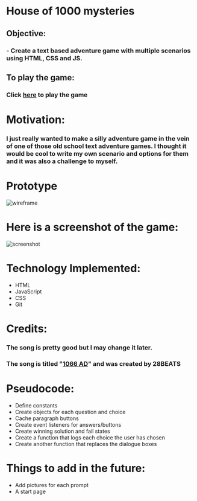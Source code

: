 # House of 1000 mysteries

## Objective:
### - Create a text based adventure game with multiple scenarios using HTML, CSS and JS.

## To play the game:
### Click [here](https://www.google.com/) to play the game

# Motivation:
### I just really wanted to make a silly adventure game in the vein of one of those old school text adventure games. I thought it would be cool to write my own scenario and options for them and it was also a challenge to myself.

# Prototype
![wireframe](https://imgur.com/Udq6SYT)

# Here is a screenshot of the game:
![screenshot](https://imgur.com/ql95v09)

# Technology Implemented:
* HTML
* JavaScript
* CSS
* Git

# Credits:
### The song is pretty good but I may change it later.
### The song is titled "[1066 AD](https://www.youtube.com/watch?v=yj8K4yi3x5c)" and was created by 28BEATS 

# Pseudocode:
* Define constants
* Create objects for each question and choice
* Cache paragraph buttons
* Create event listeners for answers/buttons
* Create winning solution and fail states
* Create a function that logs each choice the user has chosen 
* Create another function that replaces the dialogue boxes



# Things to add in the future:
* Add pictures for each prompt
* A start page

